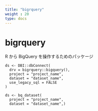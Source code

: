 ```yaml
---
title: "bigrquery"
weight : 20
type: docs
---
```



# bigrquery

R から BigQuery を操作するためのパッケージ

```
ds <- DBI::dbConnect(
  drv = bigrquery::bigquery(),
  project = "project_name",
  dataset = "dataset_name",
  use_legacy_sql = FALSE
)

ds <- bq_dataset(
  project = "project_name",
  dataset = "dataset_name",)
```

